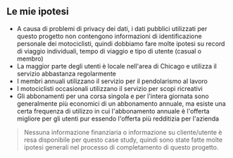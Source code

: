 ## Le mie ipotesi

* A causa di problemi di privacy dei dati, i dati pubblici utilizzati per questo progetto non contengono informazioni di identificazione personale dei motociclisti, quindi dobbiamo fare molte ipotesi su record di viaggio individuali, tempo di viaggio e tipo di utente (casual o membro)
* La maggior parte degli utenti è locale nell'area di Chicago e utilizza il servizio abbastanza regolarmente
* I membri annuali utilizzano il servizio per il pendolarismo al lavoro
* I motociclisti occasionali utilizzano il servizio per scopi ricreativi
* Gli abbonamenti per una corsa singola e per l'intera giornata sono generalmente più economici di un abbonamento annuale, ma esiste una certa frequenza di utilizzo in cui l'abbonamento annuale è l'offerta migliore per gli utenti pur essendo l'offerta più redditizia per l'azienda

> Nessuna informazione finanziaria o informazione su cliente/utente è resa disponibile per questo case study, quindi sono state fatte molte ipotesi generali nel processo di completamento di questo progetto.
